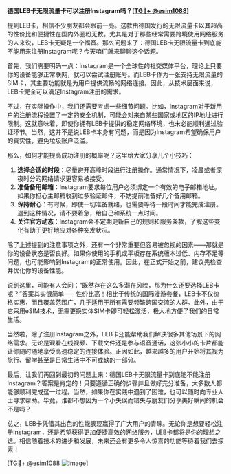 **德国LEB卡无限流量卡可以注册Instagram吗？[[TG💪+ @esim1088](https://t.me/s/esim1088)]**

提到LEB卡，相信不少朋友都会眼前一亮。这款由德国发行的无限流量卡以其超高的性价比和便捷性在国内外圈粉无数。尤其是对于那些经常需要跨境使用网络服务的人来说，LEB卡无疑是一个福音。那么问题来了：德国LEB卡无限流量卡到底能不能用来注册Instagram呢？今天咱们就来聊聊这个话题。

首先，我们需要明确一点：Instagram是一个全球性的社交媒体平台，理论上只要你的设备能够正常联网，就可以尝试注册账号。而LEB卡作为一张支持无限流量的SIM卡，其主要功能就是为用户提供流畅的网络连接。因此，从技术层面来说，LEB卡完全可以满足Instagram注册的需求。

不过，在实际操作中，我们还需要考虑一些细节问题。比如，Instagram对于新用户的注册流程设置了一定的安全机制，可能会对来自某些国家或地区的IP地址进行限制。这就意味着，即使你拥有LEB卡提供的稳定网络环境，也未必能顺利通过验证环节。当然，这并不是说LEB卡本身有问题，而是因为Instagram希望确保用户的真实性，避免垃圾账户泛滥。

那么，如何才能提高成功注册的概率呢？这里给大家分享几个小技巧：

1. **选择合适的时段**：尽量避开高峰时段进行注册操作。通常情况下，凌晨或者深夜时分的网络请求更容易被接受。
2. **准备备用邮箱**：Instagram要求每位用户必须绑定一个有效的电子邮箱地址。如果你担心主邮箱收到过多验证邮件，不妨提前准备好几个备用邮箱。
3. **保持耐心**：有时候，即使一切准备就绪，也需要等待一段时间才能完成注册。遇到这种情况，请不要着急，给自己和系统一点时间。
4. **关注官方动态**：Instagram会不定期更新自己的规则和服务条款，了解这些变化有助于更好地应对各种突发状况。

除了上述提到的注意事项之外，还有一个非常重要但容易被忽视的因素——那就是你的设备状态是否良好。如果你使用的手机或平板存在系统版本过低、内存不足等问题，也可能影响到Instagram的正常使用。因此，在正式开始之前，建议先检查并优化你的设备性能。

说到这里，可能有人会问：“既然存在这么多潜在风险，那为什么还要选择LEB卡呢？”答案其实很简单——性价比高！相比于传统的国际漫游套餐，LEB卡不仅价格实惠，而且覆盖范围广，几乎适用于所有需要频繁跨国交流的人群。此外，由于它采用eSIM技术，无需更换实体SIM卡即可轻松激活，极大地方便了我们的日常生活。

当然啦，除了注册Instagram之外，LEB卡还能帮助我们解决很多其他场景下的网络需求。无论是观看在线视频、下载文件还是参与语音通话，这张小小的卡片都能让你随时随地享受高速稳定的连接体验。正因如此，越来越多的用户开始将其视为旅行、留学甚至是日常生活中不可或缺的一部分。

最后，让我们再回到最初的问题上来：德国LEB卡无限流量卡到底能不能注册Instagram？答案是肯定的！只要遵循正确的步骤并且做好充分准备，大多数人都能够顺利完成这一过程。当然，如果你在实践中遇到了困难，也可以随时向专业人士寻求帮助。毕竟，谁都不想因为一个小失误而错失与朋友们分享美好瞬间的机会不是吗？

总之，LEB卡凭借其出色的性能表现赢得了广大用户的青睐。无论你是想要轻松注册Instagram，还是希望获得更加便捷高效的网络服务，LEB卡都将是你的理想之选。相信随着技术的进步和发展，未来还会有更多令人惊喜的功能等待着我们去探索！

[[TG💪+ @esim1088](https://t.me/s/esim1088) ![Image](https://i.postimg.cc/4NQfJmqS/Snipaste-2025-05-13-00-14-12.png)]